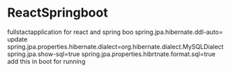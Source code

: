 # ReactSpringboot
fullstactapplication for react and spring boo
spring.jpa.hibernate.ddl-auto= update
spring.jpa.properties.hibernate.dialect=org.hibernate.dialect.MySQLDialect
spring.jpa.show-sql=true
spring.jpa.properties.hibrtnate.format.sql=true
add this in boot for running

